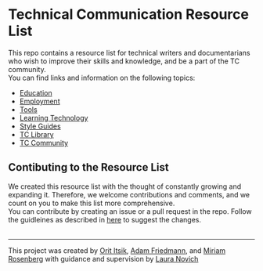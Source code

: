 # Technical Communication Resource List 
This repo contains a resource list for technical writers and documentarians who wish to improve their skills and knowledge, and be a part of the TC community.
<br>
You can find links and information on the following topics:
- [Education](https://github.com/Laura-Novich-OBW/resource-list/blob/main/learning-technology.md)
- [Employment](https://github.com/Laura-Novich-OBW/resource-list/blob/main/TC%20Employment.md)
- [Tools](https://github.com/Laura-Novich-OBW/resource-list/blob/main/Documentation%20Tools.md)
- [Learning Technology](https://github.com/Laura-Novich-OBW/resource-list/blob/main/learning-technology.md)
- [Style Guides](https://github.com/Laura-Novich-OBW/resource-list/blob/main/Documentation-Guides.md)
- [TC Library](https://github.com/Laura-Novich-OBW/resource-list/blob/main/TC-library.md)
- [TC Community](https://github.com/Laura-Novich-OBW/resource-list/blob/main/Community-Resources.md)


## Contibuting to the Resource List
We created this resource list with the thought of constantly growing and expanding it. Therefore, we welcome contributions and comments, and we count on you to make this list more comprehensive. 
<br>
You can contribute by creating an issue or a pull request in the repo. Follow the guidleines as described in [here](https://docs.github.com/en/pull-requests/collaborating-with-pull-requests/working-with-forks) to suggest the changes.  
<br>
___

This project was created by [Orit Itsik](https://github.com/OritItsik), [Adam Friedmann](https://github.com/aafriedmann), and [Miriam Rosenberg](https://github.com/miriam1986) with guidance and supervision by [Laura Novich](https://github.com/Laura-Novich-OBW)
